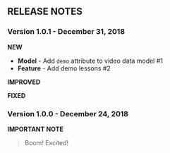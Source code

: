 ## RELEASE NOTES

### Version 1.0.1 - December 31, 2018

**NEW**
- **Model** - Add `demo` attribute to video data model #1
- **Feature** - Add demo lessons #2

**IMPROVED**

**FIXED**

### Version 1.0.0 - December 24, 2018

**IMPORTANT NOTE**
> Boom! Excited!
